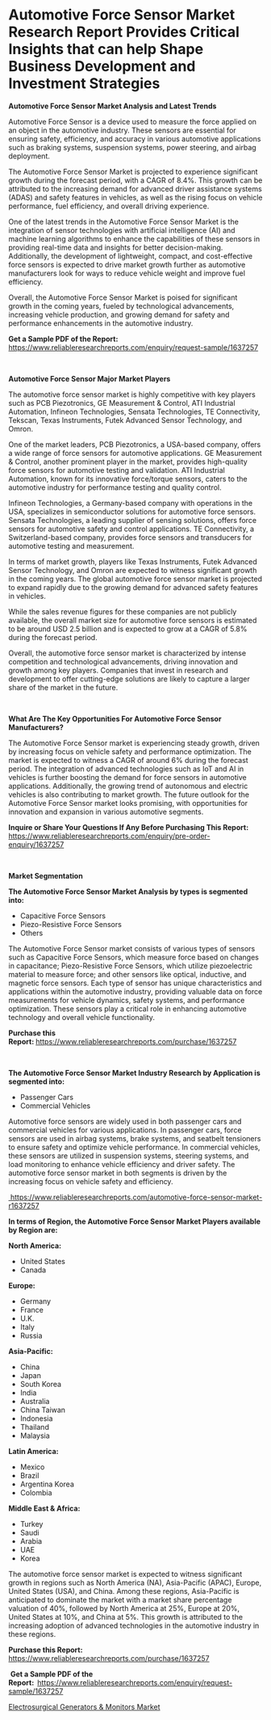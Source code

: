 <p><h1>Automotive Force Sensor Market Research Report Provides Critical Insights that can help Shape Business Development and Investment Strategies</h1></p><p><strong>Automotive Force Sensor Market Analysis and Latest Trends</strong></p>
<p><p>Automotive Force Sensor is a device used to measure the force applied on an object in the automotive industry. These sensors are essential for ensuring safety, efficiency, and accuracy in various automotive applications such as braking systems, suspension systems, power steering, and airbag deployment.</p><p>The Automotive Force Sensor Market is projected to experience significant growth during the forecast period, with a CAGR of 8.4%. This growth can be attributed to the increasing demand for advanced driver assistance systems (ADAS) and safety features in vehicles, as well as the rising focus on vehicle performance, fuel efficiency, and overall driving experience.</p><p>One of the latest trends in the Automotive Force Sensor Market is the integration of sensor technologies with artificial intelligence (AI) and machine learning algorithms to enhance the capabilities of these sensors in providing real-time data and insights for better decision-making. Additionally, the development of lightweight, compact, and cost-effective force sensors is expected to drive market growth further as automotive manufacturers look for ways to reduce vehicle weight and improve fuel efficiency.</p><p>Overall, the Automotive Force Sensor Market is poised for significant growth in the coming years, fueled by technological advancements, increasing vehicle production, and growing demand for safety and performance enhancements in the automotive industry.</p></p>
<p><strong>Get a Sample PDF of the Report:&nbsp;</strong> <a href="https://www.reliableresearchreports.com/enquiry/request-sample/1637257">https://www.reliableresearchreports.com/enquiry/request-sample/1637257</a></p>
<p>&nbsp;</p>
<p><strong>Automotive Force Sensor Major Market Players</strong></p>
<p><p>The automotive force sensor market is highly competitive with key players such as PCB Piezotronics, GE Measurement & Control, ATI Industrial Automation, Infineon Technologies, Sensata Technologies, TE Connectivity, Tekscan, Texas Instruments, Futek Advanced Sensor Technology, and Omron.</p><p>One of the market leaders, PCB Piezotronics, a USA-based company, offers a wide range of force sensors for automotive applications. GE Measurement & Control, another prominent player in the market, provides high-quality force sensors for automotive testing and validation. ATI Industrial Automation, known for its innovative force/torque sensors, caters to the automotive industry for performance testing and quality control.</p><p>Infineon Technologies, a Germany-based company with operations in the USA, specializes in semiconductor solutions for automotive force sensors. Sensata Technologies, a leading supplier of sensing solutions, offers force sensors for automotive safety and control applications. TE Connectivity, a Switzerland-based company, provides force sensors and transducers for automotive testing and measurement.</p><p>In terms of market growth, players like Texas Instruments, Futek Advanced Sensor Technology, and Omron are expected to witness significant growth in the coming years. The global automotive force sensor market is projected to expand rapidly due to the growing demand for advanced safety features in vehicles.</p><p>While the sales revenue figures for these companies are not publicly available, the overall market size for automotive force sensors is estimated to be around USD 2.5 billion and is expected to grow at a CAGR of 5.8% during the forecast period.</p><p>Overall, the automotive force sensor market is characterized by intense competition and technological advancements, driving innovation and growth among key players. Companies that invest in research and development to offer cutting-edge solutions are likely to capture a larger share of the market in the future.</p></p>
<p>&nbsp;</p>
<p><strong>What Are The Key Opportunities For Automotive Force Sensor Manufacturers?</strong></p>
<p><p>The Automotive Force Sensor market is experiencing steady growth, driven by increasing focus on vehicle safety and performance optimization. The market is expected to witness a CAGR of around 6% during the forecast period. The integration of advanced technologies such as IoT and AI in vehicles is further boosting the demand for force sensors in automotive applications. Additionally, the growing trend of autonomous and electric vehicles is also contributing to market growth. The future outlook for the Automotive Force Sensor market looks promising, with opportunities for innovation and expansion in various automotive segments.</p></p>
<p><strong>Inquire or Share Your Questions If Any Before Purchasing This Report:</strong> <a href="https://www.reliableresearchreports.com/enquiry/pre-order-enquiry/1637257">https://www.reliableresearchreports.com/enquiry/pre-order-enquiry/1637257</a></p>
<p>&nbsp;</p>
<p><strong>Market Segmentation</strong></p>
<p><strong>The Automotive Force Sensor Market Analysis by types is segmented into:</strong></p>
<p><ul><li>Capacitive Force Sensors</li><li>Piezo-Resistive Force Sensors</li><li>Others</li></ul></p>
<p><p>The Automotive Force Sensor market consists of various types of sensors such as Capacitive Force Sensors, which measure force based on changes in capacitance; Piezo-Resistive Force Sensors, which utilize piezoelectric material to measure force; and other sensors like optical, inductive, and magnetic force sensors. Each type of sensor has unique characteristics and applications within the automotive industry, providing valuable data on force measurements for vehicle dynamics, safety systems, and performance optimization. These sensors play a critical role in enhancing automotive technology and overall vehicle functionality.</p></p>
<p><strong>Purchase this Report:&nbsp;</strong><a href="https://www.reliableresearchreports.com/purchase/1637257">https://www.reliableresearchreports.com/purchase/1637257</a></p>
<p>&nbsp;</p>
<p><strong>The Automotive Force Sensor Market Industry Research by Application is segmented into:</strong></p>
<p><ul><li>Passenger Cars</li><li>Commercial Vehicles</li></ul></p>
<p><p>Automotive force sensors are widely used in both passenger cars and commercial vehicles for various applications. In passenger cars, force sensors are used in airbag systems, brake systems, and seatbelt tensioners to ensure safety and optimize vehicle performance. In commercial vehicles, these sensors are utilized in suspension systems, steering systems, and load monitoring to enhance vehicle efficiency and driver safety. The automotive force sensor market in both segments is driven by the increasing focus on vehicle safety and efficiency.</p></p>
<p><a href="https://www.reliableresearchreports.com/automotive-force-sensor-market-r1637257">&nbsp;https://www.reliableresearchreports.com/automotive-force-sensor-market-r1637257</a></p>
<p><strong>In terms of Region, the Automotive Force Sensor Market Players available by Region are:</strong></p>
<p>
    <p> <strong> North America: </strong>
        <ul>
            <li>United States</li>
            <li>Canada</li>
        </ul>
        </p> 
    <p> <strong> Europe: </strong>
        <ul>
            <li>Germany</li>
            <li>France</li>
            <li>U.K.</li>
            <li>Italy</li>
            <li>Russia</li>
        </ul>
        </p> 
    <p> <strong> Asia-Pacific: </strong>
        <ul>
            <li>China</li>
            <li>Japan</li>
            <li>South Korea</li>
            <li>India</li>
            <li>Australia</li>
            <li>China Taiwan</li>
            <li>Indonesia</li>
            <li>Thailand</li>
            <li>Malaysia</li>
        </ul>
        </p> 
    <p> <strong> Latin America: </strong>
        <ul>
            <li>Mexico</li>
            <li>Brazil</li>
            <li>Argentina Korea</li>
            <li>Colombia</li>
        </ul>
        </p> 
    <p> <strong> Middle East & Africa: </strong>
        <ul>
            <li>Turkey</li>
            <li>Saudi</li>
            <li>Arabia</li>
            <li>UAE</li>
            <li>Korea</li>
        </ul>
    </p>
    </p>
<p><p>The automotive force sensor market is expected to witness significant growth in regions such as North America (NA), Asia-Pacific (APAC), Europe, United States (USA), and China. Among these regions, Asia-Pacific is anticipated to dominate the market with a market share percentage valuation of 40%, followed by North America at 25%, Europe at 20%, United States at 10%, and China at 5%. This growth is attributed to the increasing adoption of advanced technologies in the automotive industry in these regions.</p></p>
<p><strong>Purchase this Report: </strong><a href="https://www.reliableresearchreports.com/purchase/1637257">https://www.reliableresearchreports.com/purchase/1637257</a></p>
<p>&nbsp;<strong>Get a Sample PDF of the Report:&nbsp;&nbsp;</strong><a href="https://www.reliableresearchreports.com/enquiry/request-sample/1637257">https://www.reliableresearchreports.com/enquiry/request-sample/1637257</a></p>
<p><strong></strong></p>
<p><p><a href="https://github.com/mahnoor2003/Market-Research-Report-List-5/blob/main/electrosurgical-generators-monitors-market.md">Electrosurgical Generators & Monitors Market</a></p></p>